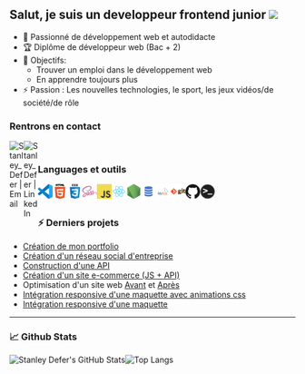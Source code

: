 ## Salut, je suis un developpeur frontend junior <img src="https://media.giphy.com/media/hvRJCLFzcasrR4ia7z/giphy.gif" width="25px"></a>

-   🌱 Passionné de développement web et autodidacte
-   🏆 Diplôme de développeur web (Bac + 2)
-   🥅 Objectifs:
    -   Trouver un emploi dans le développement web
    -   En apprendre toujours plus
-   ⚡ Passion : Les nouvelles technologies, le sport, les jeux vidéos/de société/de rôle

### Rentrons en contact

[<img align="left" alt="Stanley_Defer | Email" width="25px" src="https://cdn.jsdelivr.net/npm/simple-icons@3.13.0/icons/gmail.svg" />](Stanley.defer@hotmail.fr) [<img align="left" alt="Stanley_Defer | LinkedIn" width="25px" src="https://cdn.jsdelivr.net/npm/simple-icons@v3/icons/linkedin.svg" />](https://www.linkedin.com/in/stanley-defer/)

<br />

### Languages et outils

<img align="left" alt="Visual Studio Code" width="26px" src="https://raw.githubusercontent.com/github/explore/80688e429a7d4ef2fca1e82350fe8e3517d3494d/topics/visual-studio-code/visual-studio-code.png" />

<img align="left" alt="HTML5" width="26px" src="https://raw.githubusercontent.com/github/explore/80688e429a7d4ef2fca1e82350fe8e3517d3494d/topics/html/html.png" />

<img align="left" alt="CSS3" width="26px" src="https://raw.githubusercontent.com/github/explore/80688e429a7d4ef2fca1e82350fe8e3517d3494d/topics/css/css.png" />

<img align="left" alt="Sass" width="26px" src="https://raw.githubusercontent.com/github/explore/80688e429a7d4ef2fca1e82350fe8e3517d3494d/topics/sass/sass.png" />

<img align="left" alt="JavaScript" width="26px" src="https://raw.githubusercontent.com/github/explore/80688e429a7d4ef2fca1e82350fe8e3517d3494d/topics/javascript/javascript.png" />

<img align="left" alt="React" width="26px" src="https://raw.githubusercontent.com/github/explore/80688e429a7d4ef2fca1e82350fe8e3517d3494d/topics/react/react.png" />

<img align="left" alt="Node.js" width="26px" src="https://raw.githubusercontent.com/github/explore/80688e429a7d4ef2fca1e82350fe8e3517d3494d/topics/nodejs/nodejs.png" />

<img align="left" alt="SQL" width="26px" src="https://raw.githubusercontent.com/github/explore/80688e429a7d4ef2fca1e82350fe8e3517d3494d/topics/sql/sql.png" />

<img align="left" alt="MySQL" width="26px" src="https://raw.githubusercontent.com/github/explore/80688e429a7d4ef2fca1e82350fe8e3517d3494d/topics/mysql/mysql.png" />

<img align="left" alt="Git" width="26px" src="https://raw.githubusercontent.com/github/explore/80688e429a7d4ef2fca1e82350fe8e3517d3494d/topics/git/git.png" />

<img align="left" alt="GitHub" width="26px" src="https://raw.githubusercontent.com/github/explore/78df643247d429f6cc873026c0622819ad797942/topics/github/github.png" />

<img align="left" alt="Terminal" width="26px" src="https://raw.githubusercontent.com/github/explore/80688e429a7d4ef2fca1e82350fe8e3517d3494d/topics/terminal/terminal.png" />

<br />
<br />

### ⚡ Derniers projets

<!-- PROJECT:START -->

-   [Création de mon portfolio ](stanley-defer.fr)
-   [Création d'un réseau social d'entreprise ](https://github.com/Zlastaneur/StanleyDefer_7_04072021)
-   [Construction d'une API](https://github.com/Zlastaneur/StanleyDefer_6_01062021)
-   [Création d'un site e-commerce (JS + API) ](https://zlastaneur.github.io/StanleyDefer_5_16032021/)
-   Optimisation d'un site web [Avant](https://zlastaneur.github.io/StanleyDefer_4_12022021/beforeChanges/) et [Après](https://zlastaneur.github.io/StanleyDefer_4_12022021/afterChanges/)
-   [Intégration responsive d'une maquette avec animations css](https://zlastaneur.github.io/StanleyDefer_3_27012021/)
-   [Intégration responsive d'une maquette](https://zlastaneur.github.io/StanleyDefer_2_03122020/)

<!-- PROJECT:END -->

---

### 📈 Github Stats

![Top Langs](https://github-readme-stats.vercel.app/api/top-langs/?username=zlastaneur&layout=compact&hide_border=true&theme=vue-dark)
<img align="left" alt="Stanley Defer's GitHub Stats" src="https://github-readme-stats.vercel.app/api?username=zlastaneur&show_icons=true&hide_border=true&hide=contribs&theme=vue-dark" />
